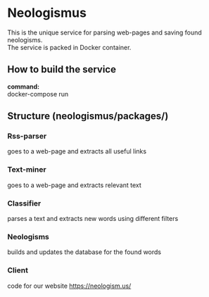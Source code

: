 # Neologismus
This is the unique service for parsing web-pages and saving found neologisms.  
The service is packed in Docker container.  
## How to build the service
**command:**  
docker-compose run  
## Structure (neologismus/packages/)
### Rss-parser
goes to a web-page and extracts all useful links
### Text-miner
goes to a web-page and extracts relevant text
### Classifier
parses a text and extracts new words using different filters
### Neologisms
builds and updates the database for the found words
### Client
code for our website https://neologism.us/  
